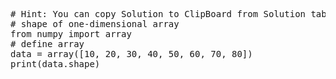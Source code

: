<pre class="file" data-target="clipboard">
# Hint: You can copy Solution to ClipBoard from Solution tab
# shape of one-dimensional array
from numpy import array
# define array
data = array([10, 20, 30, 40, 50, 60, 70, 80])
print(data.shape)
</pre>

